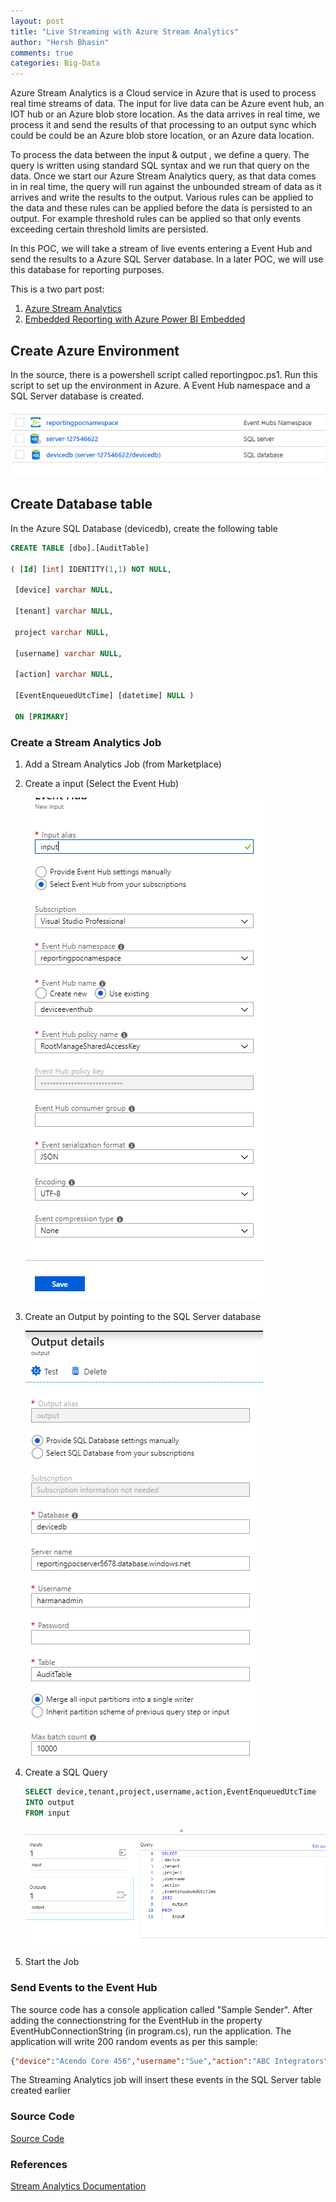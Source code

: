 ```yaml
---
layout: post
title: "Live Streaming with Azure Stream Analytics"
author: "Hersh Bhasin"
comments: true
categories: Big-Data
---
```


Azure Stream Analytics is a Cloud service in Azure that is used to process real time streams of data. The input for live data can be Azure event hub, an IOT hub or an Azure blob store location. As the data arrives in real time, we process it and send the results of that processing to an output sync which could be could be an Azure blob store location, or an Azure data location.

To process the data between the input & output , we define a query. The query is written using standard SQL syntax and we run that query on the data. Once we start our Azure Stream Analytics query, as that data comes in in real time, the query will run against the unbounded stream of data as it arrives and write the results to the output. Various rules can be applied to the data and these rules can be applied before the data is persisted to an output. For example threshold rules can be applied so that only events exceeding certain threshold limits are persisted.

In this POC, we will take a stream of live events entering a Event Hub and send the results to a Azure SQL Server database. In a later POC, we will use this database for reporting purposes.

This is a two part post:

1. [Azure Stream Analytics](https://hershbhasin.com/2019-03-09/azure-stream-analytics )
2. [Embedded Reporting with Azure Power BI Embedded](https://hershbhasin.com/2019-04-07/powerbi-embedded)

## Create Azure Environment

In the source, there is a powershell script called reportingpoc.ps1. Run this script to set up the environment in Azure. A Event Hub namespace and a SQL  Server database is created.

![](/assets/streaming_1.png)

## Create Database table

In the Azure SQL Database (devicedb), create the following table

```sql
CREATE TABLE [dbo].[AuditTable]

( [Id] [int] IDENTITY(1,1) NOT NULL,

 [device] varchar NULL,

 [tenant] varchar NULL,

 project varchar NULL,

 [username] varchar NULL,

 [action] varchar NULL,

 [EventEnqueuedUtcTime] [datetime] NULL )

 ON [PRIMARY]

```

### Create a Stream Analytics Job

1. Add a Stream Analytics Job (from Marketplace)

2. Create a input (Select the Event Hub)

   ![](/assets/streaming_2.png)

3. Create an Output by pointing to the SQL Server database

   ![](/assets/streaming_3.png)

4. Create a SQL Query

   ```sql
   SELECT device,tenant,project,username,action,EventEnqueuedUtcTime 
   INTO output 
   FROM input
   ```

   

   ![](/assets/streaming_4.png)

5. Start the Job

### Send Events to the Event Hub

The source code has a console application called "Sample Sender". After adding the connectionstring for the EventHub in the property EventHubConnectionString (in program.cs), run the application. The application will write 200 random events  as per this sample:

```json
{"device":"Acendo Core 456","username":"Sue","action":"ABC Integrators","project":"Richardson"} 
```



The Streaming Analytics job will insert these events in the SQL Server table created earlier

### Source Code

[Source Code](https://github.com/hershbhasin/AzureSamples/tree/master/AzureStreaming)

### References

[Stream Analytics Documentation](https://docs.microsoft.com/en-us/azure/stream-analytics/)